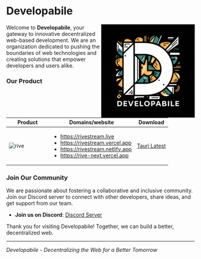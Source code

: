 # Developabile

<img width="250" align="right" alt="coder.gif" src="../static/logo.jpeg" />
<p aling="left" width="40">

Welcome to **Developabile**, your gateway to innovative decentralized web-based development. We are an organization dedicated to pushing the boundaries of web technologies and creating solutions that empower developers and users alike.

### Our Product

<!-- 1.  **Rive** : Rive is a cutting-edge, ad-free platform for streaming/downloading movies and TV shows online. Your Personal Streaming Oasis.
    - **Visit Rive**:
      - https://rivestream.live
      - https://rivestream.vercel.app
      - https://rive-next.vercel.app
    - **Download Rive**: https://github.com/Developabile/rive-tauri/releases/latest -->

| Product                                                                                           | Domains/website                                                                                                                                               | Download                                                                   |
| ------------------------------------------------------------------------------------------------- | ------------------------------------------------------------------------------------------------------------------------------------------------------------- | -------------------------------------------------------------------------- |
| <img width="100" align="right" alt="rive" src="https://rivestream.live/icons/icon-256x256.png" /> | <ul><li> https://rivestream.live</li><li> https://rivestream.vercel.app</li><li>https://rivestream.netlify.app</li><li>https://rive-next.vercel.app</li></ul> | [Tauri Latest](https://github.com/Developabile/rive-tauri/releases/latest) |

### Join Our Community

We are passionate about fostering a collaborative and inclusive community. Join our Discord server to connect with other developers, share ideas, and get support from our team.

- **Join us on Discord**: [Discord Server](https://discord.gg/6xJmJja8fV)

Thank you for visiting Developabile! Together, we can build a better, decentralized web.

---

_Developabile - Decentralizing the Web for a Better Tomorrow_

</p>
